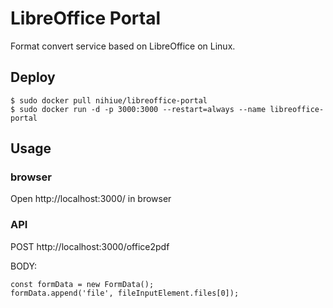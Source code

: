 # LibreOffice Portal

Format convert service based on LibreOffice on Linux.

## Deploy

```
$ sudo docker pull nihiue/libreoffice-portal
$ sudo docker run -d -p 3000:3000 --restart=always --name libreoffice-portal
```

## Usage

### browser

Open http://localhost:3000/ in browser

### API

POST http://localhost:3000/office2pdf

BODY:
```
const formData = new FormData();
formData.append('file', fileInputElement.files[0]);
```
  
